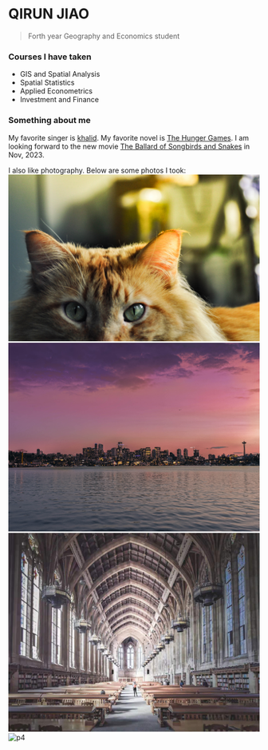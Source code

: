 # QIRUN JIAO
> Forth year Geography and Economics student

### Courses I have taken
<ul>
    <li>GIS and Spatial Analysis</li>
    <li>Spatial Statistics</li>
    <li>Applied Econometrics</li>
    <li>Investment and Finance</li>
</ul>

### Something about me
 My favorite singer is [khalid](https://www.khalidofficial.com/). My favorite novel is [The Hunger Games](https://en.wikipedia.org/wiki/The_Hunger_Games). I am looking forward to the new movie [The Ballard of Songbirds and Snakes](https://www.songbirdsandsnakes.com/) in Nov, 2023. 

I also like photography. Below are some photos I took:
![p1](img/DSC_0710.jpg 'a cute cat')
![p2](img/gasworks.jpg 'skyline')
![p3](img/suzzalo.jpg 'suzzallo')
![p4](img/YMY02164.jpg 'golden gate bridge')
